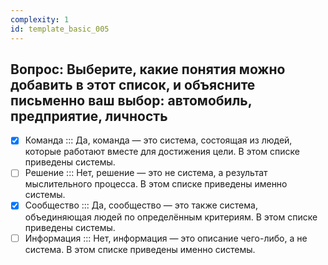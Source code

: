 ```yaml
---
complexity: 1
id: template_basic_005
---
```

## Вопрос: Выберите, какие понятия можно добавить в этот список, и объясните письменно ваш выбор: автомобиль, предприятие, личность

- [x] Команда  ::: Да, команда — это система, состоящая из людей, которые работают вместе для достижения цели. В этом списке приведены системы.  
- [ ] Решение  ::: Нет, решение — это не система, а результат мыслительного процесса. В этом списке приведены именно системы.  
- [x] Сообщество  ::: Да, сообщество — это также система, объединяющая людей по определённым критериям. В этом списке приведены системы.  
- [ ] Информация  ::: Нет, информация — это описание чего-либо, а не система. В этом списке приведены именно системы.
